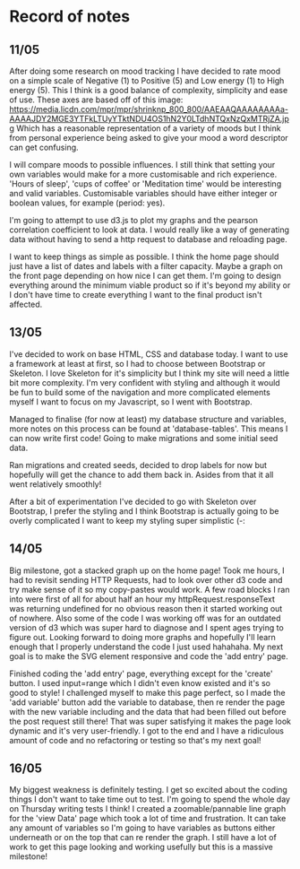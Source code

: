# Record of notes

## 11/05

After doing some research on mood tracking I have decided to rate mood on a simple scale of Negative (1) to Positive (5) and Low energy (1) to High energy (5). This I think is a good balance of complexity, simplicity and ease of use. These axes are based off of this image:
https://media.licdn.com/mpr/mpr/shrinknp_800_800/AAEAAQAAAAAAAAa-AAAAJDY2MGE3YTFkLTUyYTktNDU4OS1hN2Y0LTdhNTQxNzQxMTRjZA.jpg
Which has a reasonable representation of a variety of moods but I think from personal experience being asked to give your mood a word descriptor can get confusing.

I will compare moods to possible influences. I still think that setting your own variables would make for a more customisable and rich experience. 'Hours of sleep', 'cups of coffee' or 'Meditation time' would be interesting and valid variables. Customisable variables should have either integer or boolean values, for example (period: yes).

I'm going to attempt to use d3.js to plot my graphs and the pearson correlation coefficient to look at data. I would really like a way of generating data without having to send a http request to database and reloading page.

I want to keep things as simple as possible. I think the home page should just have a list of dates and labels with a filter capacity. Maybe a graph on the front page depending on how nice I can get them. I'm going to design everything around the minimum viable product so if it's beyond my ability or I don't have time to create everything I want to the final product isn't affected.

## 13/05

I've decided to work on base HTML, CSS and database today. I want to use a framework at least at first, so I had to choose between Bootstrap or Skeleton. I love Skeleton for it's simplicity but I think my site will need a little bit more complexity. I'm very confident with styling and although it would be fun to build some of the navigation and more complicated elements myself I want to focus on my Javascript, so I went with Bootstrap.

Managed to finalise (for now at least) my database structure and variables, more notes on this process can be found at 'database-tables'. This means I can now write first code! Going to make migrations and some initial seed data.

Ran migrations and created seeds, decided to drop labels for now but hopefully will get the chance to add them back in. Asides from that it all went relatively smoothly!

After a bit of experimentation I've decided to go with Skeleton over Bootstrap, I prefer the styling and I think Bootstrap is actually going to be overly complicated I want to keep my styling super simplistic (-:

## 14/05

Big milestone, got a stacked graph up on the home page! Took me hours, I had to revisit sending HTTP Requests, had to look over other d3 code and try make sense of it so my copy-pastes would work. A few road blocks I ran into were first of all for about half an hour my httpRequest.responseText was returning undefined for no obvious reason then it started working out of nowhere. Also some of the code I was working off was for an outdated version of d3 which was super hard to diagnose and I spent ages trying to figure out. Looking forward to doing more graphs and hopefully I'll learn enough that I properly understand the code I just used hahahaha. My next goal is to make the SVG element responsive and code the 'add entry' page.

Finished coding the 'add entry' page, everything except for the 'create' button. I used input=range which I didn't even know existed and it's so good to style! I challenged myself to make this page perfect, so I made the 'add variable' button add the variable to database, then re render the page with the new variable including and the data that had been filled out before the post request still there! That was super satisfying it makes the page look dynamic and it's very user-friendly. I got to the end and I have a ridiculous amount of code and no refactoring or testing so that's my next goal!

## 16/05

My biggest weakness is definitely testing. I get so excited about the coding things I don't want to take time out to test. I'm going to spend the whole day on Thursday writing tests I think! I created a zoomable/pannable line graph for the 'view Data' page which took a lot of time and frustration. It can take any amount of variables so I'm going to have variables as buttons either underneath or on the top that can re render the graph. I still have a lot of work to get this page looking and working usefully but this is a massive milestone!
